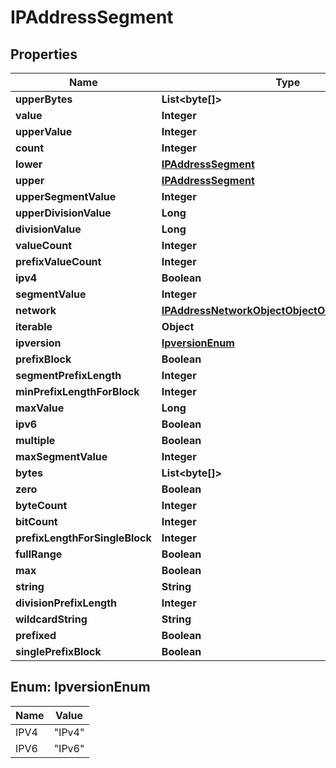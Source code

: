

# IPAddressSegment


## Properties

| Name | Type | Description | Notes |
|------------ | ------------- | ------------- | -------------|
|**upperBytes** | **List&lt;byte[]&gt;** |  |  [optional] |
|**value** | **Integer** |  |  [optional] |
|**upperValue** | **Integer** |  |  [optional] |
|**count** | **Integer** |  |  [optional] |
|**lower** | [**IPAddressSegment**](IPAddressSegment.md) |  |  [optional] |
|**upper** | [**IPAddressSegment**](IPAddressSegment.md) |  |  [optional] |
|**upperSegmentValue** | **Integer** |  |  [optional] |
|**upperDivisionValue** | **Long** |  |  [optional] |
|**divisionValue** | **Long** |  |  [optional] |
|**valueCount** | **Integer** |  |  [optional] |
|**prefixValueCount** | **Integer** |  |  [optional] |
|**ipv4** | **Boolean** |  |  [optional] |
|**segmentValue** | **Integer** |  |  [optional] |
|**network** | [**IPAddressNetworkObjectObjectObjectObjectObject**](IPAddressNetworkObjectObjectObjectObjectObject.md) |  |  [optional] |
|**iterable** | **Object** |  |  [optional] |
|**ipversion** | [**IpversionEnum**](#IpversionEnum) |  |  [optional] |
|**prefixBlock** | **Boolean** |  |  [optional] |
|**segmentPrefixLength** | **Integer** |  |  [optional] |
|**minPrefixLengthForBlock** | **Integer** |  |  [optional] |
|**maxValue** | **Long** |  |  [optional] |
|**ipv6** | **Boolean** |  |  [optional] |
|**multiple** | **Boolean** |  |  [optional] |
|**maxSegmentValue** | **Integer** |  |  [optional] |
|**bytes** | **List&lt;byte[]&gt;** |  |  [optional] |
|**zero** | **Boolean** |  |  [optional] |
|**byteCount** | **Integer** |  |  [optional] |
|**bitCount** | **Integer** |  |  [optional] |
|**prefixLengthForSingleBlock** | **Integer** |  |  [optional] |
|**fullRange** | **Boolean** |  |  [optional] |
|**max** | **Boolean** |  |  [optional] |
|**string** | **String** |  |  [optional] |
|**divisionPrefixLength** | **Integer** |  |  [optional] |
|**wildcardString** | **String** |  |  [optional] |
|**prefixed** | **Boolean** |  |  [optional] |
|**singlePrefixBlock** | **Boolean** |  |  [optional] |



## Enum: IpversionEnum

| Name | Value |
|---- | -----|
| IPV4 | &quot;IPv4&quot; |
| IPV6 | &quot;IPv6&quot; |



